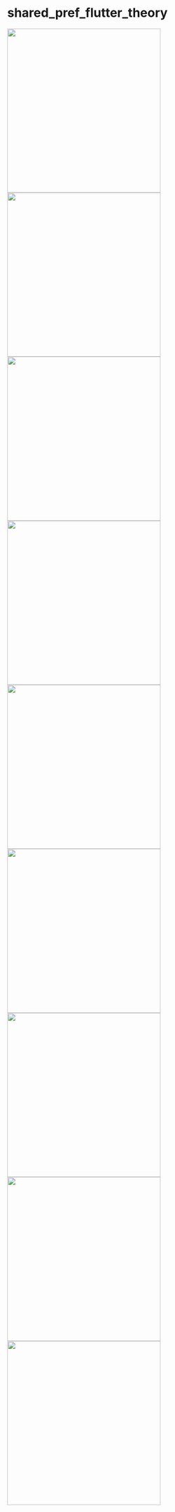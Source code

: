 # shared_pref_flutter_theory
<img src="https://user-images.githubusercontent.com/58719230/126505027-8358a31a-9dc1-411c-8585-fe960dbe9cf4.png" width="350" height="375"> <img src="https://user-images.githubusercontent.com/58719230/126505038-77b9125a-42c9-430b-9304-f029ff1453d2.png" width="350" height="375"> <img src="https://user-images.githubusercontent.com/58719230/126505049-c7db3245-2a96-4234-aa76-e8d28ec11975.png" width="350" height="375"> <img src="https://user-images.githubusercontent.com/58719230/126505066-9f811a3f-1128-42f3-a74e-ab84d5806b46.png" width="350" height="375"> <img src="https://user-images.githubusercontent.com/58719230/126505077-d1379a07-9096-4d00-a72f-f32b6e8f1274.png" width="350" height="375"> <img src="https://user-images.githubusercontent.com/58719230/126505080-a80c06fb-6a37-47fa-ae02-543923032e0b.png" width="350" height="375"> <img src="https://user-images.githubusercontent.com/58719230/126505093-a097347e-98a7-4d96-aebc-84d9d907e4dc.png" width="350" height="375"> <img src="https://user-images.githubusercontent.com/58719230/126505104-5a81b3e3-ea72-4447-b4c3-024e8dcf69fc.png" width="350" height="375"> <img src="https://user-images.githubusercontent.com/58719230/126505109-2b859c64-5866-4521-9572-3a5530cc3b0c.png" width="350" height="375">
